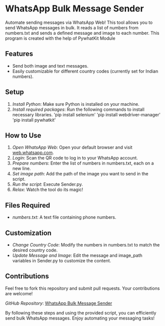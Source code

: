 # WhatsApp Bulk Message Sender

Automate sending messages via WhatsApp Web! This tool allows you to send WhatsApp messages in bulk. It reads a list of numbers from numbers.txt and sends a defined message and image to each number.
This program is created with the help of PywhatKit Module

## Features

- Send both image and text messages.
- Easily customizable for different country codes (currently set for Indian numbers).

## Setup

1. *Install Python*: Make sure Python is installed on your machine.
2. *Install required packages*: Run the following commands to install necessary libraries. 
	'pip install selenium' 
	'pip install webdriver-manager'
	'pip install pywhatkit'
   

## How to Use

1. *Open WhatsApp Web*: Open your default browser and visit [web.whatsapp.com](https://web.whatsapp.com).
2. *Login*: Scan the QR code to log in to your WhatsApp account.
3. *Prepare numbers*: Enter the list of numbers in numbers.txt, each on a new line.
4. *Set image path*: Add the path of the image you want to send in the script.
5. *Run the script*: Execute Sender.py.
6. *Relax*: Watch the tool do its magic!

## Files Required

- *numbers.txt*: A text file containing phone numbers.

## Customization

- *Change Country Code*: Modify the numbers in numbers.txt to match the desired country code.
- *Update Message and Image*: Edit the message and image_path variables in Sender.py to customize the content.

## Contributions

Feel free to fork this repository and submit pull requests. Your contributions are welcome!


*GitHub Repository*: [WhatsApp Bulk Message Sender](https://github.com/roshanrajk/Whatsapp-Bulk-Message-Sender)

By following these steps and using the provided script, you can efficiently send bulk WhatsApp messages. Enjoy automating your messaging tasks!